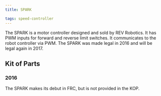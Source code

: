 ```yaml
---
title: SPARK

tags: speed-controller
---
```


The SPARK is a motor controller designed and sold by REV Robotics. It has PWM inputs for forward and reverse 
limit switches. It communicates to the robot controller via PWM. The SPARK was made legal in 2016 and will 
be legal again in 2017.

## Kit of Parts

### 2016

The SPARK makes its debut in FRC, but is not provided in the KOP.
